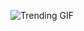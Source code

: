
<!-- GIF_SECTION -->
![Trending GIF](https://media4.giphy.com/media/v1.Y2lkPThiYjIxNzcyZ2xzY2tpaDV3dnFzOTd6OW4yYzc2bWdkeTQ5dGlxcDA0czNvNDgxcCZlcD12MV9naWZzX3NlYXJjaCZjdD1n/ZVik7pBtu9dNS/giphy.gif)
<!-- END_GIF_SECTION -->
